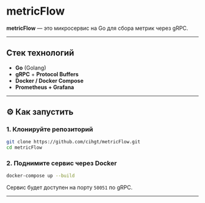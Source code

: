 # metricFlow

**metricFlow** — это микросервис на Go для сбора метрик через gRPC.  

---
## Стек технологий

- **Go** (Golang)
- **gRPC** + **Protocol Buffers**
- **Docker / Docker Compose**
- **Prometheus + Grafana**

---

## ⚙️ Как запустить

### 1. Клонируйте репозиторий

```bash
git clone https://github.com/cihgt/metricFlow.git
cd metricFlow
```

### 2. Поднимите сервис через Docker

```bash
docker-compose up --build
```

Сервис будет доступен на порту `50051` по gRPC.

---
